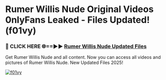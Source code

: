# Rumer Willis Nude Original Videos 0nlyFans Leaked - Files Updated! (f01vy)

<h3>🔴 CLICK HERE 🌐==►► <a href="https://tinyurl.com/5h6xmrr3" rel="nofollow">Rumer Willis Nude Updated Files</a></h3>

Get Rumer Willis Nude and all content. Now you can access all videos and pictures of Rumer Willis Nude. New Updated Files 2025!

[![f01vy](https://i.imgur.com/KVD873Z.gif)](https://tinyurl.com/5h6xmrr3)
